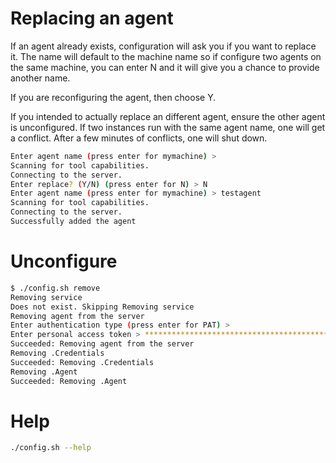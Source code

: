 # Replacing an agent

If an agent already exists, configuration will ask you if you want to replace it.  The name will default to the machine name so if configure two agents on the same machine, you can enter N and it will give you a chance to provide another name.

If you are reconfiguring the agent, then choose Y.

If you intended to actually replace an different agent, ensure the other agent is unconfigured.  If two instances run with the same agent name, one will get a conflict.  After a few minutes of conflicts, one will shut down.

```bash
Enter agent name (press enter for mymachine) > 
Scanning for tool capabilities.
Connecting to the server.
Enter replace? (Y/N) (press enter for N) > N
Enter agent name (press enter for mymachine) > testagent
Scanning for tool capabilities.
Connecting to the server.
Successfully added the agent
```

# Unconfigure

```bash
$ ./config.sh remove
Removing service
Does not exist. Skipping Removing service
Removing agent from the server
Enter authentication type (press enter for PAT) >
Enter personal access token > ****************************************************
Succeeded: Removing agent from the server
Removing .Credentials
Succeeded: Removing .Credentials
Removing .Agent
Succeeded: Removing .Agent
```

# Help

```bash
./config.sh --help
```